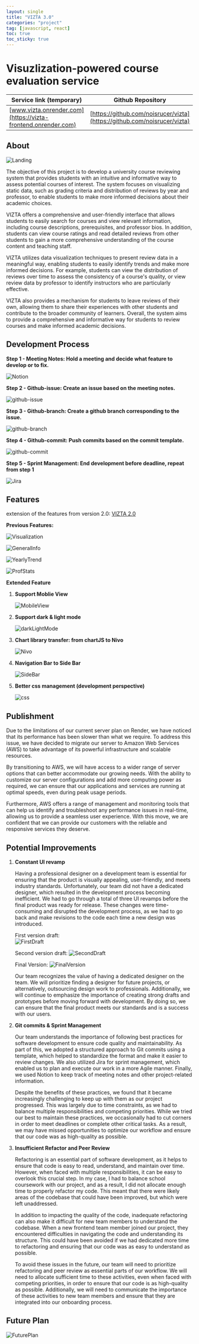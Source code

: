 ```yaml
---
layout: single
title: "VIZTA 3.0"
categories: "project"
tag: [javascript, react]
toc: true
toc_sticky: true
---
```


# Visuzlization-powered course evaluation service

| Service link (temporary)                         | Github Repository                                            |
| ------------------------------------------------ | ------------------------------------------------------------ |
| [www.vizta.onrender.com](https://vizta-frontend.onrender.com) | [https://github.com/noisrucer/vizta](https://github.com/noisrucer/vizta) |

## About

![Landing]({{site.url}}/images/2023-03-22-VIZTA3/Landing.png)

The objective of this project is to develop a university course reviewing system that provides students with an intuitive and informative way to assess potential courses of interest. The system focuses on visualizing static data, such as grading criteria and distribution of reviews by year and professor, to enable students to make more informed decisions about their academic choices.

VIZTA offers a comprehensive and user-friendly interface that allows students to easily search for courses and view relevant information, including course descriptions, prerequisites, and professor bios. In addition, students can view course ratings and read detailed reviews from other students to gain a more comprehensive understanding of the course content and teaching staff.

VIZTA utilizes data visualization techniques to present review data in a meaningful way, enabling students to easily identify trends and make more informed decisions. For example, students can view the distribution of reviews over time to assess the consistency of a course's quality, or view review data by professor to identify instructors who are particularly effective.

VIZTA also provides a mechanism for students to leave reviews of their own, allowing them to share their experiences with other students and contribute to the broader community of learners. Overall, the system aims to provide a comprehensive and informative way for students to review courses and make informed academic decisions.

## Development Process

**Step 1 - Meeting Notes: Hold a meeting and decide what feature to develop or to fix.**

![Notion]({{site.url}}/images/2023-03-22-VIZTA3/Notion.png)

**Step 2 - Github-issue: Create an issue based on the meeting notes.**

![github-issue]({{site.url}}/images/2023-03-22-VIZTA3/github-issue.png)

**Step 3 - Github-branch: Create a github branch corresponding to the issue.**

![github-branch]({{site.url}}/images/2023-03-22-VIZTA3/github-branch.png)

**Step 4 - Github-commit: Push commits based on the commit template.**

![github-commit]({{site.url}}/images/2023-03-22-VIZTA3/github-commit.png)

**Step 5 - Sprint Management: End development before deadline, repeat from step 1**

![Jira]({{site.url}}/images/2023-03-22-VIZTA3/Jira.png)

## Features

extension of the features from version 2.0: [VIZTA 2.0](https://joeylee1121.github.io/project/VIZTA2/)

**Previous Features:**

![Visualization]({{site.url}}/images/2023-03-22-VIZTA3/Visualization.png)

![GeneralInfo]({{site.url}}/images/2023-03-22-VIZTA3/GeneralInfo.png)

![YearlyTrend]({{site.url}}/images/2023-03-22-VIZTA3/YearlyTrend.png)

![ProfStats]({{site.url}}/images/2023-03-22-VIZTA3/ProfStats.png)

**Extended Feature**

1. **Support Moblie View**

    ![MobileView]({{site.url}}/images/2023-03-22-VIZTA3/MobileView.gif)

2. **Support dark & light mode**

   ![darkLightMode]({{site.url}}/images/2023-03-22-VIZTA3/darkLightMode.gif)
   

3. **Chart library transfer: from chartJS to Nivo**

   ![Nivo]({{site.url}}/images/2023-03-22-VIZTA3/Nivo.gif)
   

4. **Navigation Bar to Side Bar**

   ![SideBar]({{site.url}}/images/2023-03-22-VIZTA3/Sidebar.gif)
   

5. **Better css management (development perspective)**

   ![css]({{site.url}}/images/2023-03-22-VIZTA3/intro.png)
   

## Publishment

Due to the limitations of our current server plan on Render, we have noticed that its performance has been slower than what we require. To address this issue, we have decided to migrate our server to Amazon Web Services (AWS) to take advantage of its powerful infrastructure and scalable resources.

By transitioning to AWS, we will have access to a wider range of server options that can better accommodate our growing needs. With the ability to customize our server configurations and add more computing power as required, we can ensure that our applications and services are running at optimal speeds, even during peak usage periods.

Furthermore, AWS offers a range of management and monitoring tools that can help us identify and troubleshoot any performance issues in real-time, allowing us to provide a seamless user experience. With this move, we are confident that we can provide our customers with the reliable and responsive services they deserve.

## Potential Improvements

1. **Constant UI revamp**

   Having a professional designer on a development team is essential for ensuring that the product is visually appealing, user-friendly, and meets industry standards. Unfortunately, our team did not have a dedicated designer, which resulted in the development process becoming inefficient. We had to go through a total of three UI revamps before the final product was ready for release. These changes were time-consuming and disrupted the development process, as we had to go back and make revisions to the code each time a new design was introduced.


   First version draft:                    
    ![FirstDraft]({{site.url}}/images/2023-03-22-VIZTA3/FirstDraft.png)

   Second version draft:
    ![SecondDraft]({{site.url}}/images/2023-03-22-VIZTA3/SecondDraft.png)

   Final Version:
    ![FinalVersion]({{site.url}}/images/2023-03-22-VIZTA3/FinalVersion.png)


   Our team recognizes the value of having a dedicated designer on the team. We will prioritize finding a designer for future projects, or alternatively, outsourcing design work to professionals. Additionally, we will continue to emphasize the importance of creating strong drafts and prototypes before moving forward with development. By doing so, we can ensure that the final product meets our standards and is a success with our users.

2. **Git commits & Sprint Management**
   
   Our team understands the importance of following best practices for software development to ensure code quality and maintainability. As part of this, we adopted a structured approach to Git commits using a template, which helped to standardize the format and make it easier to review changes. We also utilized Jira for sprint management, which enabled us to plan and execute our work in a more Agile manner. Finally, we used Notion to keep track of meeting notes and other project-related information.

   Despite the benefits of these practices, we found that it became increasingly challenging to keep up with them as our project progressed. This was largely due to time constraints, as we had to balance multiple responsibilities and competing priorities. While we tried our best to maintain these practices, we occasionally had to cut corners in order to meet deadlines or complete other critical tasks. As a result, we may have missed opportunities to optimize our workflow and ensure that our code was as high-quality as possible.
   
3. **Insufficient Refactor and Peer Review**

   Refactoring is an essential part of software development, as it helps to ensure that code is easy to read, understand, and maintain over time. However, when faced with multiple responsibilities, it can be easy to overlook this crucial step. In my case, I had to balance school coursework with our project, and as a result, I did not allocate enough time to properly refactor my code. This meant that there were likely areas of the codebase that could have been improved, but which were left unaddressed.

   In addition to impacting the quality of the code, inadequate refactoring can also make it difficult for new team members to understand the codebase. When a new frontend team member joined our project, they encountered difficulties in navigating the code and understanding its structure. This could have been avoided if we had dedicated more time to refactoring and ensuring that our code was as easy to understand as possible.

   To avoid these issues in the future, our team will need to prioritize refactoring and peer review as essential parts of our workflow. We will need to allocate sufficient time to these activities, even when faced with competing priorities, in order to ensure that our code is as high-quality as possible. Additionally, we will need to communicate the importance of these activities to new team members and ensure that they are integrated into our onboarding process.

## Future Plan

![FuturePlan]({{site.url}}/images/2023-03-22-VIZTA3/FuturePlan.png)